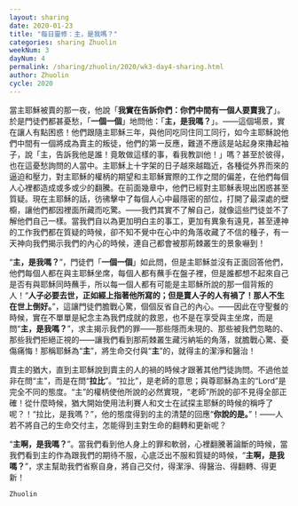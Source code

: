 ```yaml
---
layout: sharing
date: 2020-01-23
title: "每日靈修：主，是我嗎？"
categories: sharing Zhuolin
weekNum: 3
dayNum: 4
permalink: /sharing/zhuolin/2020/wk3-day4-sharing.html
author: Zhuolin
cycle: 2020
---
```


當主耶穌被賣的那一夜，他說「**我實在告訴你們：你們中間有一個人要賣我了**」。於是門徒們都甚憂愁，「**一個一個**」地問他：「**主，是我嗎？**」。——這個場景，實在讓人有點困惑！他們跟隨主耶穌三年，與他同吃同住同工同行，如今主耶穌說他們中間有一個將成為賣主的叛徒，他們的第一反應，難道不應該是站起身來擼起袖子，說「主，告訴我他是誰！竟敢做這樣的事，看我教訓他！」嗎？甚至於彼得，也在這憂愁詢問的人當中。主耶穌上十字架的日子越來越臨近，各種從外界而來的逼迫和壓力，對主耶穌的權柄的期望和主耶穌實際的工作之間的偏差，在他們每個人心裡都造成或多或少的翻騰。在前面幾章中，他們已經對主耶穌表現出困惑甚至質疑。現在主耶穌的話，彷彿擊中了每個人心中最隱密的部位，打開了最深處的壁櫥，讓他們都因裡面所藏而吃驚。——我們其實不了解自己，就像這些門徒並不了解他們自己一樣。當我們自以為更加明白主的事工，更加有異象有遠見，甚至連神的工作我們都在質疑的時候，卻不知不覺中在心中的角落收藏了不信的種子，有一天神向我們揭示我們的內心的時候，連自己都會被那荊棘叢生的景象嚇到！  

“**主，是我嗎？**”，門徒們「**一個一個**」如此問，但是主耶穌並沒有正面回答他們，他們每個人都在與主耶穌坐席，每個人都有蘸手在盤子裡，但是誰都想不起來自己是否有與耶穌同時蘸手，所以每一個人都有可能是主耶穌所說的那一個背叛的人！“**人子必要去世，正如經上指著他所寫的；但是賣人子的人有禍了！那人不生在世上倒好。**”，這讓門徒們膽戰心驚，個個反省自己的內心。——因此在守聖餐的時候，實在不單單是紀念主為我們成就的救恩，也不是在享受與主坐席，而是問“**主，是我嗎？**”，求主揭示我們的罪——那些隱而未現的、那些被我們忽略的、那些我們拒絕正視的——讓我們看到那荊棘叢生藏污納垢的角落，就膽戰心驚、憂傷痛悔！那稱耶穌為“**主**”，將生命交付與“**主**”的，就得主的潔淨和醫治！  

賣主的猶大，直到主耶穌說到賣主的人的禍的時候才跟著其他門徒詢問。不過他並非在問“主”，而是在問“**拉比**”。“拉比”，是老師的意思；與尊耶穌為主的“Lord”是完全不同的態度。“主”的權柄使他所說的必然實現，“老師”所說的卻不見得全部正確！從什麼時候，猶大開始使用法利賽人和文士在試探主耶穌的時候的稱呼了呢？！“拉比，是我嗎？”，他的態度得到的主的清楚的回應“**你說的是。**”！——人若不將自己的生命交付主，怎能得到主對生命的翻轉和更新呢？  

“**主啊，是我嗎？**”。當我們看到他人身上的罪和軟弱，心裡翻騰著論斷的時候，當我們看到主的作為跟我們的期待不服，心底泛出不服和質疑的時候，“**主啊，是我嗎？**”，求主幫助我們省察自身，將自己交付，得潔淨、得醫治、得翻轉、得更新！  

`Zhuolin`  
